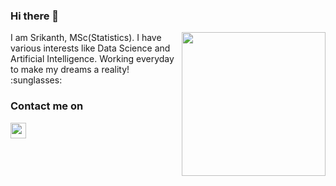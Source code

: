 ### Hi there 👋
<img align="right" height="230" src="https://static01.nyt.com/images/2020/04/15/business/15Techfix-illo/15Techfix-illo-jumbo.gif?quality=90&auto=webp">
I am Srikanth, MSc(Statistics). I have various interests like Data Science and Artificial Intelligence. Working everyday to make my dreams a reality! :sunglasses:



### Contact me on
<a href="mailto:jujjurusrikanth555@gmail.com">
  <img align="left" width="25px" src="https://cdn.jsdelivr.net/npm/simple-icons@3.4.0/icons/gmail.svg" />
</a>
